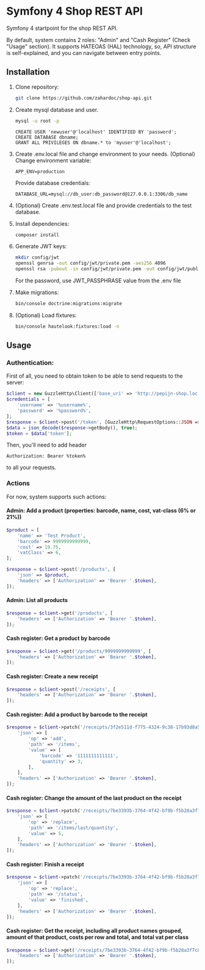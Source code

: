 # Symfony 4 Shop REST API
Symfony 4 startpoint for the shop REST API.
 
By default, system contains 2 roles: "Admin" and "Cash Register" (Check "Usage" section).
It supports HATEOAS (HAL) technology, so, API structure is self-explained, and you can navigate between entry points. 


## Installation
1. Clone repository:
   ```sh
   git clone https://github.com/zahardoc/shop-api.git
   ```
1. Create mysql database and user.
   ```bash
   mysql -u root -p
   ``` 
   
   ```mysql
   CREATE USER 'newuser'@'localhost' IDENTIFIED BY 'password';
   CREATE DATABASE dbname;
   GRANT ALL PRIVILEGES ON dbname.* to 'myuser'@'localhost';
   ```

1. Create .env.local file and change environment to your needs.
   (Optional) Change environment variable:
   ```dotenv
   APP_ENV=production
   ```

   Provide database credentials:
   ```dotenv
   DATABASE_URL=mysql://db_user:db_password@127.0.0.1:3306/db_name
   ```

1. (Optional) Create .env.test.local file and provide credentials to the test database.

1. Install dependencies:
   ```bash
   composer install
   ```
   
1. Generate JWT keys:
   ```bash
   mkdir config/jwt
   openssl genrsa -out config/jwt/private.pem -aes256 4096
   openssl rsa -pubout -in config/jwt/private.pem -out config/jwt/public.pem
   ```
   For the password, use JWT_PASSPHRASE value from the .env file
   
1. Make migrations:
    ```bash
    bin/console doctrine:migrations:migrate
    ```
     
1. (Optional) Load fixtures:
   ```bash
   bin/console hautelook:fixtures:load -n
   ```


## Usage


### Authentication:
First of all, you need to obtain token to be able to send requests to the server:

```php
$client = new GuzzleHttp\Client(['base_uri' => 'http://pepijn-shop.loc']);
$credentials = [
    'username' => '%username%',
    'password' => '%password%',
];
$response = $client->post('/token', [GuzzleHttp\RequestOptions::JSON => $credentials]);
$data = json_decode($response->getBody(), true);
$token = $data['token'];
```
Then, you'll need to add header 
```http request
Authorization: Bearer %token%
```
to all your requests.


### Actions

For now, system supports such actions:

#### Admin: Add a product (properties: barcode, name, cost, vat-class (6% or 21%))

```php
$product = [
    'name' => 'Test Product',
    'barcode' => 9999999999999,
    'cost' => 19.75,
    'vatClass' => 6,
];

$response = $client->post('/products', [
    'json' => $product,
    'headers' => ['Authorization' => 'Bearer '.$token],
]);

```

#### Admin: List all products
```php
$response = $client->get('/products', [
    'headers' => ['Authorization' => 'Bearer '.$token],
]);
```

#### Cash register: Get a product by barcode
```php
$response = $client->get('/products/9999999999999', [
    'headers' => ['Authorization' => 'Bearer '.$token],
]);
```


#### Cash register: Create a new receipt
```php
$response = $client->post('/receipts', [
    'headers' => ['Authorization' => 'Bearer '.$token],
]);
```

#### Cash register: Add a product by barcode to the receipt
```php
$response = $client->patch('/receipts/3f2e511d-f775-4324-9c38-17b93d8a55b0', [
    'json' => [
        'op' => 'add',
        'path' => '/items',
        'value' => [
            'barcode' => '1111111111111',
            'quantity' => 3,
        ],
    ],
    'headers' => ['Authorization' => 'Bearer '.$token],
]);
```


#### Cash register: Change the amount of the last product on the receipt
```php
$response = $client->patch('/receipts/7be3393b-3764-4f42-bf9b-f5b28a3f7c85', [
    'json' => [
        'op' => 'replace',
        'path' => '/items/last/quantity',
        'value' => 5,
    ],
    'headers' => ['Authorization' => 'Bearer '.$token],
]);
```


#### Cash register: Finish a receipt
```php
$response = $client->patch('/receipts/7be3393b-3764-4f42-bf9b-f5b28a3f7c85', [
    'json' => [
        'op' => 'replace',
        'path' => '/status',
        'value' => 'finished',
    ],
    'headers' => ['Authorization' => 'Bearer '.$token],
]);
```


#### Cash register: Get the receipt, including all product names grouped, amount of that product, costs per row and total, and total vat per class
```php
$response = $client->get('/receipts/7be3393b-3764-4f42-bf9b-f5b28a3f7c85', [
    'headers' => ['Authorization' => 'Bearer '.$token],
]);
```

